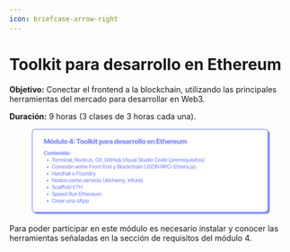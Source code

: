 ```yaml
---
icon: briefcase-arrow-right
---
```


# Toolkit para desarrollo en Ethereum

**Objetivo:** Conectar el frontend a la blockchain, utilizando las principales herramientas del mercado para desarrollar en Web3.

**Duración:** 9 horas (3 clases de 3 horas cada una).

<figure><img src="../../.gitbook/assets/EDP_mod4.png" alt=""><figcaption></figcaption></figure>

Para poder participar en este módulo es necesario instalar y conocer las herramientas señaladas en la sección de requisitos del módulo 4.
